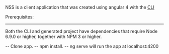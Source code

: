 <p>NSS is a client application that was created using angular 4 with the <a href="https://github.com/angular/angular-cli" target="_blank">CLI</a>
</p>

Prerequisites:
<hr />
Both the CLI and generated project have dependencies that require Node 6.9.0 or higher, together with NPM 3 or higher.

-- Clone app.
-- npm install.
-- ng serve will run the app at localhost:4200

